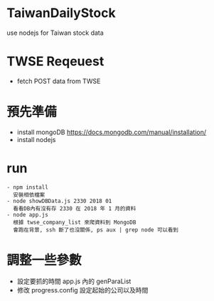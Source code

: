 # TaiwanDailyStock
use nodejs for Taiwan stock data


# TWSE Reqeuest
   - fetch POST data from TWSE

# 預先準備
- install mongoDB https://docs.mongodb.com/manual/installation/
- install nodejs

# run
    - npm install
      安裝相依檔案
    - node showDBData.js 2330 2018 01
      看看DB內有沒有存 2330 在 2018 年 1 月的資料
    - node app.js
      根據 twse_company_list 來爬資料到 MongoDB
      會跑在背景, ssh 斷了也沒關係, ps aux | grep node 可以看到
      
# 調整一些參數
   - 設定要抓的時間 app.js 內的 genParaList
   - 修改 progress.config 設定起始的公司以及時間
      

